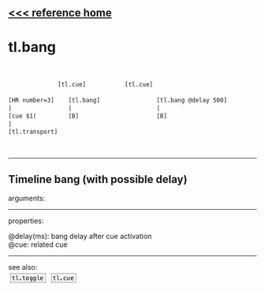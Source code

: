 [<<< reference home](ceammc_lib.md)
---

# tl.bang

```


              [tl.cue]           [tl.cue]

[HR number=3]    [tl.bang]                [tl.bang @delay 500]
|                |                        |
[cue $1(         [B]                      [B]
|
[tl.transport]

            
```
---
Timeline bang (with possible delay)
---
arguments:


---
properties:

@delay(ms): bang
            delay after cue activation<br>
@cue: related cue<br>

---
see also:<br>
[![tl.toggle](img/object_tl.toggle.png)](tl.toggle.md)
[![tl.cue](img/object_tl.cue.png)](tl.cue.md)
